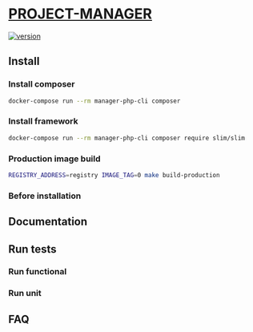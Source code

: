 # [PROJECT-MANAGER](https://localhost)

[![version][version-badge]][CHANGELOG]

## Install

### Install composer
```bash
docker-compose run --rm manager-php-cli composer
```

### Install framework
```bash
docker-compose run --rm manager-php-cli composer require slim/slim
```

### Production image build
```bash
REGISTRY_ADDRESS=registry IMAGE_TAG=0 make build-production
```

### Before installation

## Documentation

## Run tests

### Run functional

### Run unit

## FAQ

[CHANGELOG]: ./CHANGELOG.md
[version-badge]: https://img.shields.io/badge/version-0.0.4-blue.svg